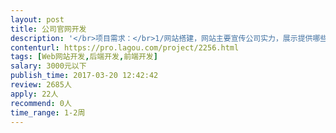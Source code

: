 ```yaml
---                
layout: post       
title: 公司官网开发           
description: '</br>项目需求：</br>1/网站搭建，网站主要宣传公司实力，展示提供哪些服务</br>2/需要注册，后台可以收集注册人员相关信息</br>3/设计稿已完成 5-6个页面</br>'     
contenturl: https://pro.lagou.com/project/2256.html      
tags: [Web网站开发,后端开发,前端开发]            
salary: 3000元以下          
publish_time: 2017-03-20 12:42:42         
review: 2685人                   
apply: 22人                   
recommend: 0人                   
time_range: 1-2周              
---                 
```

